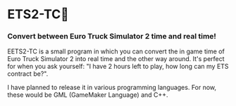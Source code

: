 # ETS2-TC🔄
### Convert between Euro Truck Simulator 2 time and real time!  

EETS2-TC is a small program in which you can convert the in game time of Euro Truck Simulator 2 into real time and the other way around.
It's perfect for when you ask yourself: "I have 2 hours left to play, how long can my ETS contract be?".  

I have planned to release it in various programming languages. For now, these would be GML (GameMaker Language) and C++.
